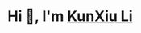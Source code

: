<h1 align="center">Hi 👋, I'm <a href="https://github.com/likx22">KunXiu Li</a> </h1>

<!--
**likx22/likx22** is a ✨ _special_ ✨ repository because its `README.md` (this file) appears on your GitHub profile.

Here are some ideas to get you started:

- 🔭 I’m currently studying in School of Software, Tsinghua University (THSS) from 2022Fall

-->
